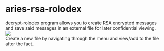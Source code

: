 # aries-rsa-rolodex
decrypt-rolodex program allows you to create RSA encrypted messages and save said messages in an external file for later confidential viewing.
<br>
<img src="/aries-example-photo">
<br>
Create a new file by navigating through the menu and view/add to the file after the fact.

